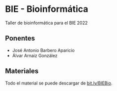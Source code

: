 # BIE - Bioinformática

Taller de bioinformática para el BIE 2022

## Ponentes
- José Antonio Barbero Aparicio
- Álvar Arnaiz González

## Materiales
Todo el material se puede descargar de [bit.ly/BIEBio](https://bit.ly/BIEBio).
